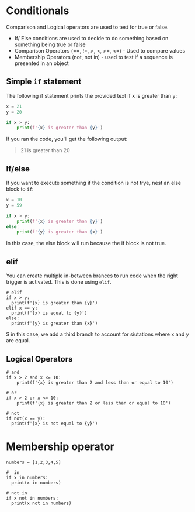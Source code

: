 # Conditionals
Comparison and Logical operators are used to test for true or false.

- If/ Else conditions are used to decide to do something based on something being true or false
- Comparison Operators (==, !=, >, <, >=, <=) - Used to compare values
- Membership Operators (not, not in) - used to test if a sequence is presented in an object

## Simple `if` statement
The following if statement prints the provided text if x is greater than y:
```python title="my-python-app/conditionals.py"
x = 21
y = 20

if x > y:
    print(f'{x} is greater than {y}')
```
If you ran the code, you'll get the following output:
> 21 is greater than 20

## If/else
If you want to execute something if the condition is not trye, nest an else block to `if`:
```python title="my-python-app/conditionals.py"
x = 10
y = 59

if x > y:
    print(f'{x} is greater than {y}')
else: 
    print(f'{y} is greater than {x}')
```
In this case, the else block will run because the if block is not true.

## elif
You can create multiple in-between brances to run code when the right trigger is activated. This is done using `elif`.
```
# elif
if x > y:
  print(f'{x} is greater than {y}')
elif x == y:
  print(f'{x} is equal to {y}')  
else:
  print(f'{y} is greater than {x}')  
```
S in this case, we add a third branch to account for siutations where x and y are equal.

## Logical Operators
```
# and
if x > 2 and x <= 10:
    print(f'{x} is greater than 2 and less than or equal to 10')
```

```
# or
if x > 2 or x <= 10:
    print(f'{x} is greater than 2 or less than or equal to 10')
```

```
# not
if not(x == y):
  print(f'{x} is not equal to {y}')
```

# Membership operator

```
numbers = [1,2,3,4,5]

#  in
if x in numbers:
  print(x in numbers)

# not in
if x not in numbers:
  print(x not in numbers)
```